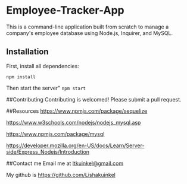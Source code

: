# Employee-Tracker-App

This is a command-line application built from scratch to manage a company's employee database using Node.js, Inquirer, and MySQL. 

## Installation
First, install all dependencies:

``npm install``

Then start the server"
``npm start``


##Contributing
Contributing is welcomed! Please submit a pull request.

##Resources
https://www.npmjs.com/package/sequelize

https://www.w3schools.com/nodejs/nodejs_mysql.asp

https://www.npmjs.com/package/mysql

https://developer.mozilla.org/en-US/docs/Learn/Server-side/Express_Nodejs/Introduction

##Contact me
Email me at ltkuinkel@gmail.com

My github is https://github.com/Lishakuinkel
